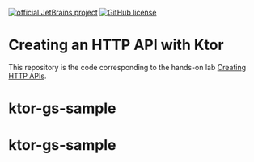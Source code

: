 [![official JetBrains project](https://jb.gg/badges/official.svg)](https://confluence.jetbrains.com/display/ALL/JetBrains+on+GitHub)
[![GitHub license](https://img.shields.io/badge/license-Apache%20License%202.0-blue.svg?style=flat)](https://www.apache.org/licenses/LICENSE-2.0)


# Creating an HTTP API with Ktor

This repository is the code corresponding to the hands-on lab [Creating HTTP APIs](https://ktor.io/docs/creating-http-apis.html). 
# ktor-gs-sample
# ktor-gs-sample

